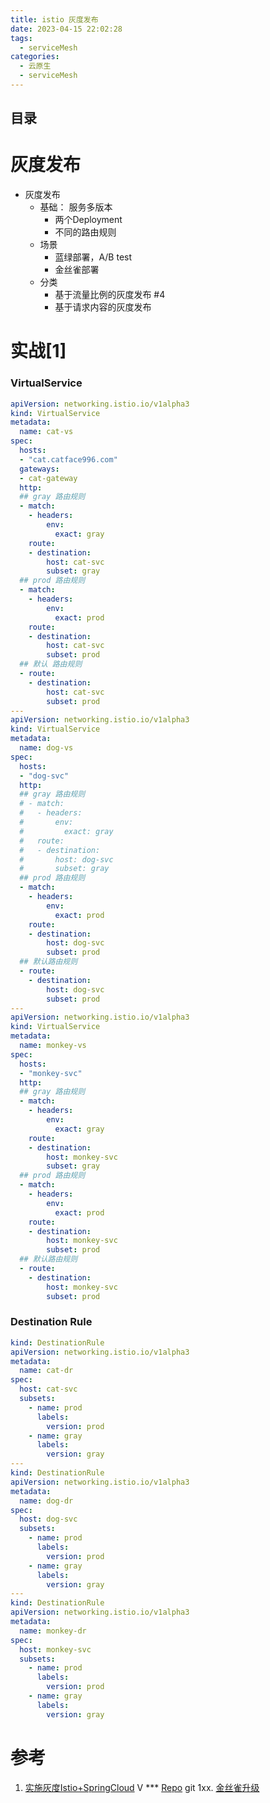 ```yaml
---
title: istio 灰度发布
date: 2023-04-15 22:02:28
tags:
  - serviceMesh
categories:
  - 云原生
  - serviceMesh
---
```


<p></p>
<!-- more -->

## 目录
<!-- toc -->

#  灰度发布
+ 灰度发布
	- 基础： 服务多版本
		+ 两个Deployment
		+ 不同的路由规则
	- 场景
		+ 蓝绿部署，A/B test
		+ 金丝雀部署
	- 分类
		+ 基于流量比例的灰度发布 #4
		+ 基于请求内容的灰度发布

# 实战[1]
### VirtualService
``` yaml
apiVersion: networking.istio.io/v1alpha3
kind: VirtualService
metadata:
  name: cat-vs
spec:
  hosts:
  - "cat.catface996.com"
  gateways:
  - cat-gateway
  http:
  ## gray 路由规则
  - match:
    - headers:
        env:
          exact: gray
    route:
    - destination:
        host: cat-svc
        subset: gray
  ## prod 路由规则
  - match:
    - headers:
        env:
          exact: prod
    route:
    - destination:
        host: cat-svc
        subset: prod
  ## 默认 路由规则
  - route:
    - destination:
        host: cat-svc
        subset: prod
---
apiVersion: networking.istio.io/v1alpha3
kind: VirtualService
metadata:
  name: dog-vs
spec:
  hosts:
  - "dog-svc"
  http:
  ## gray 路由规则
  # - match:
  #   - headers:
  #       env:
  #         exact: gray
  #   route:
  #   - destination:
  #       host: dog-svc
  #       subset: gray
  ## prod 路由规则
  - match:
    - headers:
        env:
          exact: prod
    route:
    - destination:
        host: dog-svc
        subset: prod
  ## 默认路由规则      
  - route:
    - destination:
        host: dog-svc
        subset: prod
---
apiVersion: networking.istio.io/v1alpha3
kind: VirtualService
metadata:
  name: monkey-vs
spec:
  hosts:
  - "monkey-svc"
  http:
  ## gray 路由规则
  - match:
    - headers:
        env:
          exact: gray
    route:
    - destination:
        host: monkey-svc
        subset: gray
  ## prod 路由规则
  - match:
    - headers:
        env:
          exact: prod
    route:
    - destination:
        host: monkey-svc
        subset: prod
  ## 默认路由规则      
  - route:
    - destination:
        host: monkey-svc
        subset: prod
```

### Destination Rule
``` yaml
kind: DestinationRule
apiVersion: networking.istio.io/v1alpha3
metadata:
  name: cat-dr
spec:
  host: cat-svc
  subsets:
    - name: prod
      labels:
        version: prod
    - name: gray
      labels:
        version: gray
---
kind: DestinationRule
apiVersion: networking.istio.io/v1alpha3
metadata:
  name: dog-dr
spec:
  host: dog-svc
  subsets:
    - name: prod
      labels:
        version: prod
    - name: gray
      labels:
        version: gray
---
kind: DestinationRule
apiVersion: networking.istio.io/v1alpha3
metadata:
  name: monkey-dr
spec:
  host: monkey-svc
  subsets:
    - name: prod
      labels:
        version: prod
    - name: gray
      labels:
        version: gray
```

# 参考
1. [实施灰度Istio+SpringCloud](https://www.bilibili.com/video/BV1t44y137VY/?vd_source=f6e8c1128f9f264c5ab8d9411a644036) V *** 
   [Repo](https://github.com/catface996/ladder) git
1xx. [金丝雀升级](https://preliminary.istio.io/latest/zh/docs/setup/upgrade/canary/) 